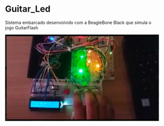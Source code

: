 # Guitar_Led

Sistema embarcado desenvolvido com a BeagleBone Black que simula o jogo GuitarFlash

![imagem](guitarled.jpeg)
